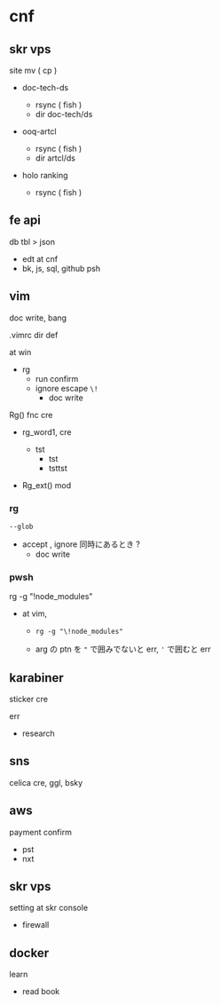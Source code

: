 
# cnf


## skr vps

site mv ( cp )
- doc-tech-ds
  - rsync ( fish )
  - dir doc-tech/ds

- ooq-artcl
  - rsync ( fish )
  - dir artcl/ds

- holo ranking
  - rsync ( fish )


## fe api

db tbl > json
- edt at cnf
- bk, js, sql, github psh


## vim

doc write, bang


.vimrc dir def


at win
- rg
  - run confirm
  - ignore escape `\!`
    - doc write


Rg() fnc cre

- rg_word1, cre
  - tst
    - tst
    - tsttst

- Rg_ext() mod


### rg

`--glob`
- accept , ignore 同時にあるとき ?
  - doc write


### pwsh

rg -g "!node_modules"
- at vim, 
  - `rg -g "\!node_modules"`

  - arg の ptn を `"` で囲みでないと err, `'` で囲むと err


## karabiner

sticker cre


err
- research


## sns

celica cre, ggl, bsky


## aws

payment confirm
- pst
- nxt


## skr vps

setting at skr console
- firewall


## docker

learn
- read book



